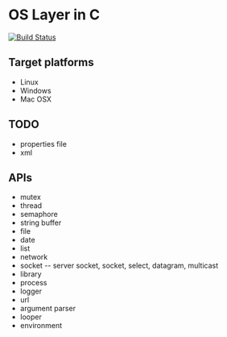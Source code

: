 # OS Layer in C

[![Build Status](https://travis-ci.org/bjtj/osl-c.svg?branch=master)](https://travis-ci.org/bjtj/osl-c)

## Target platforms

* Linux
* Windows
* Mac OSX

## TODO

* properties file
* xml

## APIs

* mutex
* thread
* semaphore
* string buffer
* file
* date
* list
* network
* socket -- server socket, socket, select, datagram, multicast
* library
* process
* logger
* url
* argument parser
* looper
* environment
